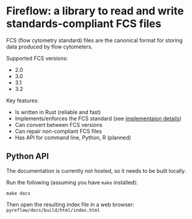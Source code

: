 # Fireflow: a library to read and write standards-compliant FCS files

FCS (flow cytometry standard) files are the canonical format for storing data
produced by flow cytometers.

Supported FCS versions:

* 2.0
* 3.0
* 3.1
* 3.2

Key features:

* Is written in Rust (reliable and fast)
* Implements/enforces the FCS standard (see [implementaion details](STANDARD.md))
* Can convert between FCS versions
* Can repair non-compliant FCS files
* Has API for command line, Python, R (planned)

## Python API

The documentation is currently not hosted, so it needs to be built locally.

Run the following (assuming you have `make` installed):

```
make docs
```

Then open the resulting index file in a web browser: 
`pyreflow/docs/build/html/index.html`
